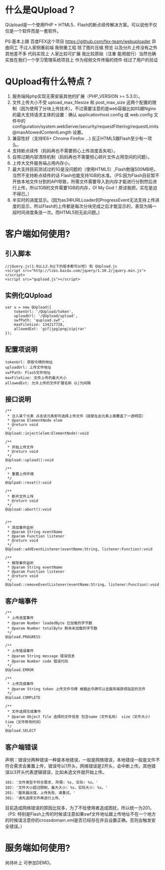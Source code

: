 什么是QUpload？
===========

QUpload是一个使用PHP + HTML5、Flash的断点续传解决方案。可以说他不仅仅是一个软件而是一套软件。

PS:基本上跟 百度FEX这个项目 https://github.com/fex-team/webuploader 异曲同工 不过人家侧重前端 我侧重工程 除了图片压缩 预览 以及分片上传没有之外 其他差不多 代码实现上 人家比较可扩展  我比较原始（注重 能用就行）当然也确实放在我们一个学习管理系统项目上 作为视频文件传输的控件 经过了用户的验证

QUpload有什么特点？
===========

 1. 服务端纯php实现无需安装其他的扩展（PHP_VERSION >= 5.3.0）。
 2. 文件上传大小不受 upload_max_filesize 和 post_max_size 这两个配置的限制（因为使用了分块上传技术）。不过需要注意的是web容器比如IIS跟Nginx的最大支持请求主体的设置：确认 applicationhost.config 或 web.config 文件中的 configuration/system.webServer/security/requestFiltering/requestLimits@maxAllowedContentLength 设置。
 3. 兼容性好（支持IE6+ Chrome Firefox ...) 反正HTML5跟Flash至少有一项么。
 4. 支持断点续传（妈妈再也不需要担心上传进度丢失啦）。
 5. 自带过期内容清除机制（妈妈再也不需要担心碎片文件占用空间的问题）。
 6. 上传大文件服务端占用内存小。
 7. 最大支持目前测试过的1G是没问题的（使用HTML5）,Flash勉强500MB吧，当然不支持断点续传的话 Flash也能支持1GB的水准。（PS:因为Flash目前暂不开放本地文件分割的API导致，所需文件需要导入到内存才能进行分割然后进行上传，所以1GB的文件需要1GB的内存，O! My God！原谅我把，实在是迫不得已。）
 8. 半实时的进度显示。(因为as3中URLLoader的ProgressEvent无法支持上传进度的显示，所以Flash的上传都是每次分块完成之后才能显示的，表现为隔一段时间进度条涨一次。而HTML5则无此问题。)

   
客户端如何使用?
===========

引入脚本
----

    //jQuery.js(1.9以上2.0以下的版本都可以吧) 和 QUpload.js
    <script src="http://libs.baidu.com/jquery/1.10.2/jquery.min.js"></script>
    <script src="qupload.js"></script>
    

实例化QUpload
----------

    var u = new QUpload({
        tokenUrl: '/QUpload/token',
        uploadUrl: '/QUpload/upload',
        swfPath: 'qupload.swf',
        maxFileSize: 134217728,
        allowedExt: 'gif|jpg|png|zip|rar'
    });

配置项说明
-----

    tokenUrl: 获取令牌的地址
    uploadUrl: 上传文件地址
    swfPath: Flash文件地址
    maxFileSize: 文件上传的最大大小
    allowedExt: 允许上传的文件扩展名称 以|为间隔

接口说明
----

    /**
     * 注入某个元素 点击该元素即可选择上传文件（就是在此元素上面覆盖了一透明层）
     * @param ElementNode elem 
     * @return void
     */
    QUpload::inject(elem:ElementNode):void
     
    /**
     * 开始上传文件
     * @return void
     */
    QUpload::upload():void
     
    /**
     * 重置上传环境
     */
    QUplpad::reset():void
     
    /**
     * 断开文件上传
     * @return void
     */
    QUpload::abort():void
     
     
    /**
     * 添加事件监听
     * @param String eventName
     * @param Function listener
     * @return void
     */
    QUpload::addEventListener(eventName:String, listener:Function):void
     
    /**
     * 移除事件监听
     * @param String eventName
     * @param Function listener
     * @return void
     */
    QUpload::removeEventListener(eventName:String, listener:Function):void

客户端事件
-----

    /**
     * 上传进度事件
     * @param Number loadedByte 已加载的字节数
     * @param Number totalByte 剩余未加载的字节数
     */
    QUpload.PROGRESS
     
    /**
     * 上传错误事件
     * @param String message 错误信息
     * @param Number code 错误代码
     */
    QUpload.ERROR
     
    /**
     * 上传完成事件
     * @param String token 上传文件令牌 根据此令牌可以去服务端获得指定的文件
     */
    QUpload.COMPLETE

    /**
     * 文件选择完成事件
     * @param Object file 选择的文件信息 包含name（文件名称） size（文件大小） time（文件修改时间）
     */
    QUpload.SELECT

客户端错误
-----

声明：错误分两种错误一种是本地错误，一般是网络错误，本地错误一般是文件不符合需求会重置上传，错误号以1开头，网络错误是2开头，会中断上传。其他错误以3开头代表逻辑错误，比如未选文件就开始上传。

    101: '文件类型不符合需求, 所需: %s, 实际: %s。'
    102: '文件大小超过限制，最大大小: %s，实际大小: %s。'
    201: '服务器出错，上传失败，请重试。'
    301: '请先选择文件再进行上传。'

目前造成网络错误的原因比较多，为了不给使用者造成困扰，所以统一为201。（PS: 特别是Flash上传的时候请注意如果swf文件地址跟上传地址不在一个地方的时候请注意你的crossdomain.xml是否已经存在并且设置正确。否则会触发安全错误。）


服务端如何使用?
===========

尚待补上 可参加DEMO。
